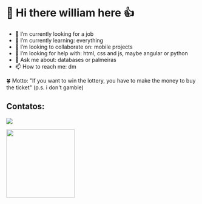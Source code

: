 # :crown: Hi there william here  :+1:

- 🔭 I’m currently looking for a job
- 🌱 I’m currently learning: everything
- 👯 I’m looking to collaborate on: mobile projects
- 🤔 I’m looking for help with: html, css and js, maybe angular or python
- 💬 Ask me about: databases or palmeiras
- 📫 How to reach me: dm

:four_leaf_clover: Motto: "If you want to win the lottery, you have to make the money to buy the ticket" (p.s. i don't gamble) 

## Contatos:

<a href="https://www.linkedin.com/in/wilfrancis" target="_blank"><img loading="lazy" src="https://img.shields.io/badge/-LinkedIn-%230077B5?style=for-the-badge&logo=linkedin&logoColor=white" target="_blank"></a>

<div>
<a href="https://github.com/wilfrancis">
<img loading="lazy" height="180em" src="https://github-readme-stats.vercel.app/api/top-langs/?username=wilfrancis&layout=compact&langs_count=7&theme=dracula"/>
<!--<img loading="lazy" height="180em" src="https://github-readme-stats.vercel.app/api?username=wilfrancis&show_icons=true&theme=dracula&include_all_commits=true&count_private=true"/>-->
</div>




